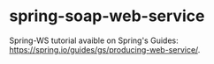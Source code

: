 # spring-soap-web-service

Spring-WS tutorial avaible on Spring's Guides: https://spring.io/guides/gs/producing-web-service/.
